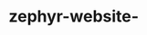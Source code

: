 # zephyr-website-

<!DOCTYPE html>
<html>
  <title>Zephyr</title>
  
  <style>
    body {
      background: url("https://www.sciencealert.com/images/2020-03/processed/uranus_1024.jpg");
      background-repeat: no-repeat;
      background-size: cover;
      border:5px;
    }
  </style>

<body>


</body>
</html>

